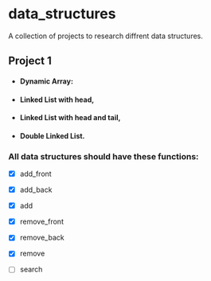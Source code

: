 # data_structures

A collection of projects to research diffrent data structures.
## Project 1

- #### Dynamic Array:

- #### Linked List with head,

- #### Linked List with head and tail,

- #### Double Linked List.

### All data structures should have these functions:
- [x] add_front
- [x] add_back
- [x] add
- [x] remove_front
- [x] remove_back
- [x] remove
- [ ] search
    